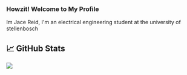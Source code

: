 ### Howzit! Welcome to My Profile
Im Jace Reid, I'm an electrical engineering student at the university of stellenbosch
## &#x1f4c8; GitHub Stats

<a href="https://github.com/JaceReid/JaceReid">
  <img align="center" src="https://github-readme-stats.vercel.app/api/top-langs/?username=JaceReid&langs_count=3&theme=cobalt" />
</a>
<!-- <a href="https://github.com/JaceReid/JaceReid">
  <img align="center" src="https://github-readme-stats.vercel.app/api?username=JaceReid&show_icons=true&theme=cobalt" alt="William's GitHub Stats" />
</a> -->

<!--
**JaceReid/JaceReid** is a ✨ _special_ ✨ repository because its `README.md` (this file) appears on your GitHub profile.

Here are some ideas to get you started:

- 🔭 I’m currently working on ...
- 🌱 I’m currently learning ...
- 👯 I’m looking to collaborate on ...
- 🤔 I’m looking for help with ...
- 💬 Ask me about ...
- 📫 How to reach me: ...
- 😄 Pronouns: ...
- ⚡ Fun fact: ...
-->
